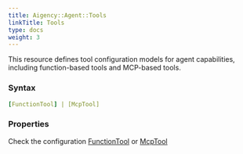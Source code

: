 ```yaml
---
title: Aigency::Agent::Tools
linkTitle: Tools
type: docs
weight: 3
---
```


This resource defines tool configuration models for agent capabilities, including function-based tools and MCP-based tools.

### Syntax
```yaml
[FunctionTool] | [McpTool]
```

### Properties
Check the configuration [FunctionTool](/docs/aigency/agent/tools/function/) or [McpTool](/docs/aigency/agent/tools/mcp/)